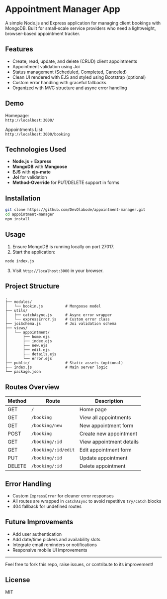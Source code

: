 # Appointment Manager App

A simple Node.js and Express application for managing client bookings with MongoDB. Built for small-scale service providers who need a lightweight, browser-based appointment tracker.

## Features

- Create, read, update, and delete (CRUD) client appointments
- Appointment validation using Joi
- Status management (Scheduled, Completed, Canceled)
- Clean UI rendered with EJS and styled using Bootstrap (optional)
- Custom error handling with graceful fallbacks
- Organized with MVC structure and async error handling

## Demo

Homepage:  
`http://localhost:3000/`

Appointments List:  
`http://localhost:3000/booking`

## Technologies Used

- **Node.js** + **Express**
- **MongoDB** with **Mongoose**
- **EJS** with **ejs-mate**
- **Joi** for validation
- **Method-Override** for PUT/DELETE support in forms

## Installation

```bash
git clone https://github.com/DevOlabode/appointment-manager.git
cd appointment-manager
npm install
```

## Usage

1. Ensure MongoDB is running locally on port 27017.
2. Start the application:

```bash
node index.js
```

3. Visit `http://localhost:3000` in your browser.

## Project Structure

```
.
├── modules/
│   └── bookin.js          # Mongoose model
├── utils/
│   ├── catchAsync.js      # Async error wrapper
│   └── expressError.js    # Custom error class
├── joiSchema.js           # Joi validation schema
├── views/
│   └── appointment/
│       ├── home.ejs
│       ├── index.ejs
│       ├── new.ejs
│       ├── edit.ejs
│       ├── details.ejs
│       └── error.ejs
├── public/                # Static assets (optional)
├── index.js               # Main server logic
└── package.json
```

## Routes Overview

| Method | Route              | Description                  |
|--------|-------------------|------------------------------|
| GET    | `/`               | Home page                    |
| GET    | `/booking`        | View all appointments        |
| GET    | `/booking/new`    | New appointment form         |
| POST   | `/booking`        | Create new appointment       |
| GET    | `/booking/:id`    | View appointment details     |
| GET    | `/booking/:id/edit` | Edit appointment form       |
| PUT    | `/booking/:id`    | Update appointment           |
| DELETE | `/booking/:id`    | Delete appointment           |

## Error Handling

- Custom `ExpressError` for cleaner error responses
- All routes are wrapped in `catchAsync` to avoid repetitive `try/catch` blocks
- 404 fallback for undefined routes

## Future Improvements

- Add user authentication
- Add date/time pickers and availability slots
- Integrate email reminders or notifications
- Responsive mobile UI improvements

---

Feel free to fork this repo, raise issues, or contribute to its improvement!

## License

MIT
